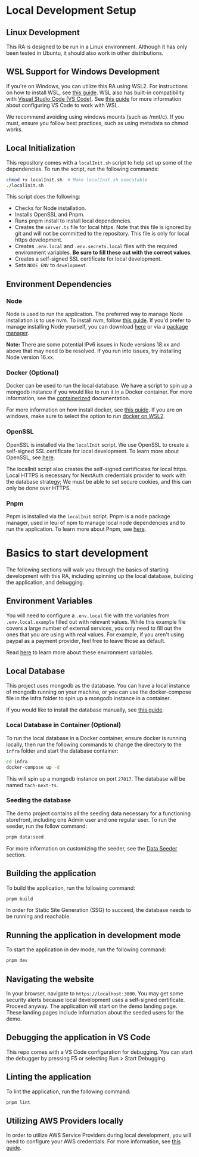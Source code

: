 # Local Development Setup

## Linux Development

This RA is designed to be run in a Linux environment. Although it has only been tested in Ubuntu, it should also work in other distributions.

## WSL Support for Windows Development

If you're on Windows, you can utilize this RA using WSL2. For instructions on how to install WSL, see [this guide](https://learn.microsoft.com/en-us/windows/wsl/install). WSL also has built-in compatibility with [Visual Studio Code (VS Code)](https://code.visualstudio.com/). See [this guide](https://code.visualstudio.com/docs/remote/wsl) for more information about configuring VS Code to work with WSL.

We recommend avoiding using windows mounts (such as /mnt/c). If you must, ensure you follow best practices, such as using metadata so chmod works.

## Local Initialization

This repository comes with a `localInit.sh` script to help set up some of the dependencies. To run the script, run the following commands:

```bash
chmod +x localInit.sh  # Make localInit.sh executable
./localInit.sh
```

This script does the following:

- Checks for Node installation.
- Installs OpenSSL and Pnpm.
- Runs pnpm install to install local dependencies.
- Creates the `server.ts` file for local https. Note that this file is ignored by git and will not be committed to the repository. This file is only for local https development.
- Creates `.env.local` and `.env.secrets.local` files with the required environment variables. **Be sure to fill these out with the correct values**.
- Creates a self-signed SSL certificate for local development.
- Sets `NODE_ENV` to `development`.

## Environment Dependencies

### Node

Node is used to run the application. The preferred way to manage Node installation is to use nvm. To install nvm, follow [this guide](https://github.com/nvm-sh/nvm). If you'd prefer to manage installing Node yourself, you can download [here](https://nodejs.org/en/download) or via a [package manager](https://nodejs.org/en/download/package-manager).

**Note:** There are some potential IPv6 issues in Node versions 18.xx and above that may need to be resolved. If you run into issues, try installing Node version 16.xx.

### Docker (Optional)

Docker can be used to run the local database. We have a script to spin up a mongodb instance if you would like to run it in a Docker container. For more information, see the [containerized](/docs/containerized.md) documentation.

For more information on how install docker, see [this guide](https://docs.docker.com/get-docker/). If you are on windows, make sure to select the option to run [docker on WSL2](https://learn.microsoft.com/en-us/windows/wsl/tutorials/wsl-containers).

### OpenSSL

OpenSSL is installed via the `localInit` script. We use OpenSSL to create a self-signed SSL certificate for local development. To learn more about OpenSSL, see [here](https://www.openssl.org/).

The localInit script also creates the self-signed certificates for local https. Local HTTPS is necessary for NextAuth credentials provider to work with the database strategy; We must be able to set secure cookies, and this can only be done over HTTPS.

### Pnpm

Pnpm is installed via the `localInit` script. Pnpm is a node package manager, used in leui of npm to manage local node dependencies and to run the application. To learn more about Pnpm, see [here](https://pnpm.io/).

# Basics to start development

The following sections will walk you through the basics of starting development with this RA, including spinning up the local database, building the application, and debugging.

## Environment Variables

You will need to configure a `.env.local` file with the variables from `.env.local.example` filled out with relevant values. While this example file covers a large number of external services, you only need to fill out the ones that you are using with real values. For example, if you aren't using paypal as a payment provider, feel free to leave those as default.

Read [here](/docs/environment_variables.md) to learn more about these environment variables.

## Local Database

This project uses mongodb as the database. You can have a local instance of mongodb running on your machine, or you can use the docker-compose file in the infra folder to spin up a mongodb instance in a container.

If you would like to install the database manually, see [this guide](https://www.mongodb.com/docs/manual/administration/install-on-linux/).

### Local Database in Container (Optional)

To run the local database in a Docker container, ensure docker is running locally, then run the following commands to change the directory to the `infra` folder and start the database container:

```bash
cd infra
docker-compose up -d
```

This will spin up a mongodb instance on port `27017`. The database will be named `tach-next-ts`.

### Seeding the database

The demo project contains all the seeding data necessary for a functioning storefront, including one Admin user and one regular user. To run the seeder, run the follow command:

```bash
pnpm data:seed
```

For more information on customizing the seeder, see the [Data Seeder](/docs/seeder.md) section.

## Building the application

To build the application, run the following command:

```bash
pnpm build
```

In order for Static Site Generation (SSG) to succeed, the database needs to be running and reachable.

## Running the application in development mode

To start the application in dev mode, run the following command:

```bash
pnpm dev
```

## Navigating the website

In your browser, navigate to `https://localhost:3000`. You may get some security alerts because local development uses a self-signed certificate. Proceed anyway. The application will start on the demo landing page. These landing pages include information about the seeded users for the demo.

## Debugging the application in VS Code

This repo comes with a VS Code configuration for debugging. You can start the debugger by pressing F5 or selecting Run > Start Debugging.

## Linting the application

To lint the application, run the following command:

```bash
pnpm lint
```

## Utilizing AWS Providers locally

In order to utilize AWS Service Providers during local development, you will need to configure your AWS credentials. For more information, see [this guide](/docs/aws_configuration.md).
